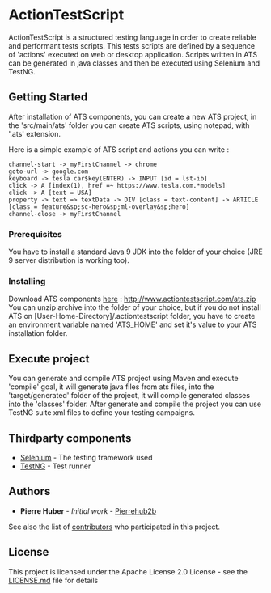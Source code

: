 # ActionTestScript

ActionTestScript is a structured testing language in order to create reliable and performant tests scripts.
This tests scripts are defined by a sequence of 'actions' executed on web or desktop application.
Scripts written in ATS can be generated in java classes and then be executed using Selenium and TestNG.

## Getting Started

After installation of ATS components, you can create a new ATS project, in the 'src/main/ats' folder you can create ATS scripts, using notepad, with '.ats' extension.

Here is a simple example of ATS script and actions you can write :

```
channel-start -> myFirstChannel -> chrome
goto-url -> google.com
keyboard -> tesla car$key(ENTER) -> INPUT [id = lst-ib]
click -> A [index(1), href =~ https://www.tesla.com.*models]
click -> A [text = USA]
property -> text => textData -> DIV [class = text-content] -> ARTICLE [class = feature&sp;sc-hero&sp;ml-overlay&sp;hero]
channel-close -> myFirstChannel
```

### Prerequisites

You have to install a standard Java 9 JDK into the folder of your choice (JRE 9 server distribution is working too).

### Installing

Download ATS components [here](http://www.actiontestscript.com/ats.zip) : http://www.actiontestscript.com/ats.zip
You can unzip archive into the folder of your choice, but if you do not install ATS on [User-Home-Directory]/.actiontestscript folder, you have to create an environment variable named 'ATS_HOME' and set it's value to your ATS installation folder.


## Execute project

You can generate and compile ATS project using Maven and execute 'compile' goal, it will generate java files from ats files, into the 'target/generated' folder of the project, it will compile generated classes into the 'classes' folder.
After generate and compile the project you can use TestNG suite xml files to define your testing campaigns.

## Thirdparty components

* [Selenium](https://www.seleniumhq.org/) - The testing framework used
* [TestNG](http://testng.org/doc/) - Test runner

## Authors

* **Pierre Huber** - *Initial work* - [Pierrehub2b](https://github.com/pierrehub2b)

See also the list of [contributors](https://github.com/pierrehub2b/actiontestscript/graphs/contributors) who participated in this project.

## License

This project is licensed under the Apache License 2.0 License - see the [LICENSE.md](LICENSE.md) file for details

